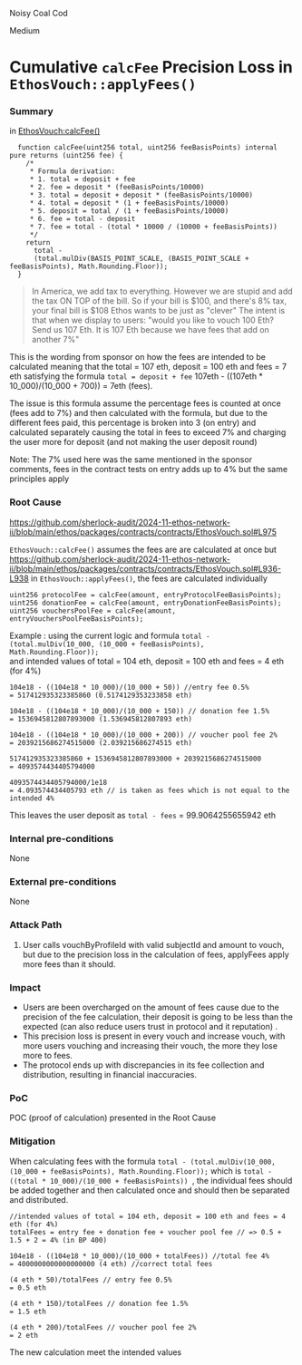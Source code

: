Noisy Coal Cod

Medium

# Cumulative `calcFee` Precision Loss in `EthosVouch::applyFees()`

### Summary

in [EthosVouch:calcFee()](https://github.com/sherlock-audit/2024-11-ethos-network-ii/blob/main/ethos/packages/contracts/contracts/EthosVouch.sol#L975)
```solidity
  function calcFee(uint256 total, uint256 feeBasisPoints) internal pure returns (uint256 fee) {
    /*
     * Formula derivation:
     * 1. total = deposit + fee
     * 2. fee = deposit * (feeBasisPoints/10000)
     * 3. total = deposit + deposit * (feeBasisPoints/10000)
     * 4. total = deposit * (1 + feeBasisPoints/10000)
     * 5. deposit = total / (1 + feeBasisPoints/10000)
     * 6. fee = total - deposit
     * 7. fee = total - (total * 10000 / (10000 + feeBasisPoints))
     */
    return
      total -
      (total.mulDiv(BASIS_POINT_SCALE, (BASIS_POINT_SCALE + feeBasisPoints), Math.Rounding.Floor));
  }
```
>In America, we add tax to everything. However we are stupid and add the tax ON TOP of the bill. So if your bill is $100, and there's 8% tax, your final bill is $108
Ethos wants to be just as "clever" 
The intent is that when we display to users: "would you like to vouch 100 Eth? Send us 107 Eth. It is 107 Eth because we have fees that add on another 7%"

This is the wording from sponsor on how the fees are intended to be calculated meaning that the total = 107 eth, deposit = 100 eth and fees = 7 eth 
satisfying the formula `total = deposit + fee`
107eth - ((107eth * 10_000)/(10_000 + 700)) = 7eth (fees).

The issue is this formula assume the percentage fees is counted at once (fees add to 7%) and then calculated with the formula, but due to the different fees paid, this percentage is broken into 3 (on entry) and calculated separately causing the total in fees to exceed 7% and charging the user more for deposit (and not making the user deposit round)

Note: The 7% used here was the same mentioned in the sponsor comments, fees in the contract tests on entry adds up to 4% but the same principles apply


### Root Cause

https://github.com/sherlock-audit/2024-11-ethos-network-ii/blob/main/ethos/packages/contracts/contracts/EthosVouch.sol#L975

`EthosVouch::calcFee()` assumes the fees are are calculated at once but 
https://github.com/sherlock-audit/2024-11-ethos-network-ii/blob/main/ethos/packages/contracts/contracts/EthosVouch.sol#L936-L938
in `EthosVouch::applyFees()`, the fees are calculated individually 
```solidity
uint256 protocolFee = calcFee(amount, entryProtocolFeeBasisPoints);
uint256 donationFee = calcFee(amount, entryDonationFeeBasisPoints);
uint256 vouchersPoolFee = calcFee(amount, entryVouchersPoolFeeBasisPoints);
```
Example : using the current logic and formula `total -
      (total.mulDiv(10_000, (10_000 + feeBasisPoints), Math.Rounding.Floor));`  
and intended values of total = 104 eth, deposit = 100 eth and fees = 4 eth (for 4%)
```solidity
104e18 - ((104e18 * 10_000)/(10_000 + 50)) //entry fee 0.5%
= 517412935323385860 (0.5174129353233858 eth)

104e18 - ((104e18 * 10_000)/(10_000 + 150)) // donation fee 1.5%
= 1536945812807893000 (1.536945812807893 eth)

104e18 - ((104e18 * 10_000)/(10_000 + 200)) // voucher pool fee 2%
= 2039215686274515000 (2.039215686274515 eth)

517412935323385860 + 1536945812807893000 + 2039215686274515000
= 4093574434405794000

4093574434405794000/1e18
= 4.093574434405793 eth // is taken as fees which is not equal to the intended 4%
```
This leaves the user deposit as `total - fees`
= 99.9064255655942 eth

### Internal pre-conditions

None

### External pre-conditions

None

### Attack Path

1. User calls vouchByProfileId with valid subjectId and amount to vouch, but due to the precision loss in the calculation of fees, applyFees apply more fees than it should.

### Impact

- Users are been overcharged on the amount of fees cause due to the precision of the fee calculation, their deposit is going to be less than the expected (can also reduce users trust in protocol and it reputation) .
- This precision loss is present in every vouch and increase vouch, with more users vouching and increasing their vouch, the more they lose more to fees.
- The protocol ends up with discrepancies in its fee collection and distribution, resulting in financial inaccuracies.

### PoC

POC (proof of calculation) presented in the Root Cause

### Mitigation

When calculating fees with the formula `total -
      (total.mulDiv(10_000, (10_000 + feeBasisPoints), Math.Rounding.Floor));`
which is `total - ((total * 10_000)/(10_000 + feeBasisPoints)) `, the individual fees should be added together and then calculated once and should then be separated and distributed.
```solidity 
//intended values of total = 104 eth, deposit = 100 eth and fees = 4 eth (for 4%)
totalFees = entry fee + donation fee + voucher pool fee // => 0.5 + 1.5 + 2 = 4% (in BP 400)

104e18 - ((104e18 * 10_000)/(10_000 + totalFees)) //total fee 4%
= 4000000000000000000 (4 eth) //correct total fees

(4 eth * 50)/totalFees // entry fee 0.5%
= 0.5 eth

(4 eth * 150)/totalFees // donation fee 1.5%
= 1.5 eth

(4 eth * 200)/totalFees // voucher pool fee 2%
= 2 eth

```
The new calculation meet the intended values